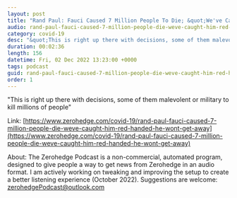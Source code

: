```yaml
---
layout: post
title: "Rand Paul: Fauci Caused 7 Million People To Die; &quot;We've Caught Him Red-Handed, He Won't Get Away&quot;"
audio: rand-paul-fauci-caused-7-million-people-die-weve-caught-him-red-handed-he-wont-get-away-0
category: covid-19
desc: "&quot;This is right up there with decisions, some of them malevolent or military to kill millions of people&quot;"
duration: 00:02:36
length: 156
datetime: Fri, 02 Dec 2022 13:23:00 +0000
tags: podcast
guid: rand-paul-fauci-caused-7-million-people-die-weve-caught-him-red-handed-he-wont-get-away-0
order: 1
---
```

&quot;This is right up there with decisions, some of them malevolent or military to kill millions of people&quot;

Link: [https://www.zerohedge.com/covid-19/rand-paul-fauci-caused-7-million-people-die-weve-caught-him-red-handed-he-wont-get-away](https://www.zerohedge.com/covid-19/rand-paul-fauci-caused-7-million-people-die-weve-caught-him-red-handed-he-wont-get-away)

About: The Zerohedge Podcast is a non-commercial, automated program, designed to give people a way to get news from Zerohedge in an audio format.  I am actively working on tweaking and improving the setup to create a better listening experience (October 2022).  Suggestions are welcome: [zerohedgePodcast@outlook.com](mailto:zerohedgePodcast@outlook.com)